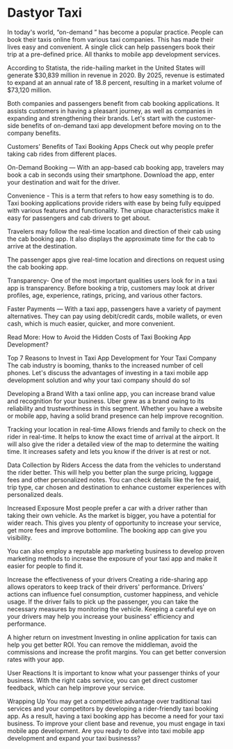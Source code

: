 # Dastyor Taxi

In today's world, “on-demand ” has become a popular practice. People can book their taxis online from various taxi companies. This has made their lives easy and convenient. A single click can help passengers book their trip at a pre-defined price. All thanks to mobile app development services. 

According to Statista, the ride-hailing market in the United States will generate $30,839 million in revenue in 2020. By 2025, revenue is estimated to expand at an annual rate of 18.8 percent, resulting in a market volume of $73,120 million.

Both companies and passengers benefit from cab booking applications.  It assists customers in having a pleasant journey, as well as companies in expanding and strengthening their brands. Let's start with the customer-side benefits of on-demand taxi app development before moving on to the company benefits.

Customers' Benefits of Taxi Booking Apps
Check out why people prefer taking cab rides from different places.

On-Demand Booking — With an app-based cab booking app, travelers may book a cab in seconds using their smartphone. Download the app, enter your destination and wait for the driver.

Convenience - This is a term that refers to how easy something is to do. Taxi booking applications provide riders with ease by being fully equipped with various features and functionality. The unique characteristics make it easy for passengers and cab drivers to get about.

Travelers may follow the real-time location and direction of their cab using the cab booking app. It also displays the approximate time for the cab to arrive at the destination.

The passenger apps give real-time location and directions on request using the cab booking app.

Transparency- One of the most important qualities users look for in a taxi app is transparency. Before booking a trip, customers may look at driver profiles, age, experience, ratings, pricing, and various other factors.

Faster Payments — With a taxi app, passengers have a variety of payment alternatives. They can pay using debit/credit cards, mobile wallets, or even cash, which is much easier, quicker, and more convenient.

Read More: How to Avoid the Hidden Costs of Taxi Booking App Development?

Top 7 Reasons to Invest in Taxi App Development for Your Taxi Company
The cab industry is booming, thanks to the increased number of cell phones. Let's discuss the advantages of investing in a taxi mobile app development solution and why your taxi company should do so!

Developing a Brand
With a taxi online app, you can increase brand value and recognition for your business. Uber grew as a brand owing to its reliability and trustworthiness in this segment. Whether you have a website or mobile app, having a solid brand presence can help improve recognition.

Tracking your location in real-time
Allows friends and family to check on the rider in real-time. It helps to know the exact time of arrival at the airport. It will also give the rider a detailed view of the map to determine the waiting time. It increases safety and lets you know if the driver is at rest or not.

Data Collection by Riders
Access the data from the vehicles to understand the rider better. This will help you better plan the surge pricing, luggage fees and other personalized notes. You can check details like the fee paid, trip type, car chosen and destination to enhance customer experiences with personalized deals.

Increased Exposure
Most people prefer a car with a driver rather than taking their own vehicle. As the market is bigger, you have a potential for wider reach. This gives you plenty of opportunity to increase your service, get more fees and improve bottomline. The booking app can give you visibility.

You can also employ a reputable app marketing business to develop proven marketing methods to increase the exposure of your taxi app and make it easier for people to find it.

Increase the effectiveness of your drivers
Creating a ride-sharing app allows operators to keep track of their drivers' performance. Drivers' actions can influence fuel consumption, customer happiness, and vehicle usage. If the driver fails to pick up the passenger, you can take the necessary measures by monitoring the vehicle. Keeping a careful eye on your drivers may help you increase your business' efficiency and performance.

A higher return on investment
Investing in online application for taxis can help you get better ROI. You can remove the middleman, avoid the commissions and increase the profit margins. You can get better conversion rates with your app.

User Reactions
It is important to know what your passenger thinks of your business. With the right cabs service, you can get direct customer feedback, which can help improve your service.

Wrapping Up
You may get a competitive advantage over traditional taxi services and your competitors by developing a rider-friendly taxi booking app. As a result, having a taxi booking app has become a need for your taxi business. To improve your client base and revenue, you must engage in taxi mobile app development. Are you ready to delve into taxi mobile app development and expand your taxi businesss?


